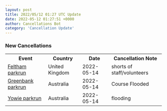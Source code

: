 ```yaml
---
layout: post
title: 2022/05/12 01:27 UTC Update
date: 2022-05-12 01:27:51 +0000
author: Cancellations Bot
category: 'Cancellation Update'
---
```


<h3>New Cancellations</h3>
<div class='hscrollable'>
<table style='width: 100%'>
    <tr>
        <th>Event</th>
        <th>Country</th>
        <th>Date</th>
        <th>Cancellation Note</th>
    </tr>
    <tr>
        <td><a href="">Feltham parkrun</a></td>
        <td>United Kingdom</td>
        <td>2022-05-14</td>
        <td>shorts of staff/volunteers</td>
    </tr>
    <tr>
        <td><a href="https://www.parkrun.com.au/greenbank">Greenbank parkrun</a></td>
        <td>Australia</td>
        <td>2022-05-14</td>
        <td>Course Flooded</td>
    </tr>
    <tr>
        <td><a href="https://www.parkrun.com.au/yowie">Yowie parkrun</a></td>
        <td>Australia</td>
        <td>2022-05-14</td>
        <td>flooding</td>
    </tr>
</table>
</div>
